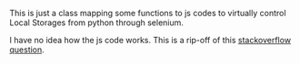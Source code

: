 This is just a class mapping some functions to js codes to virtually control Local Storages from python through selenium.

I have no idea how the js code works. This is a rip-off of this [stackoverflow question](https://stackoverflow.com/a/46361900).
